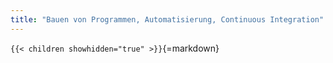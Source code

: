 ```yaml
---
title: "Bauen von Programmen, Automatisierung, Continuous Integration"
---
```



`{{< children showhidden="true" >}}`{=markdown}
